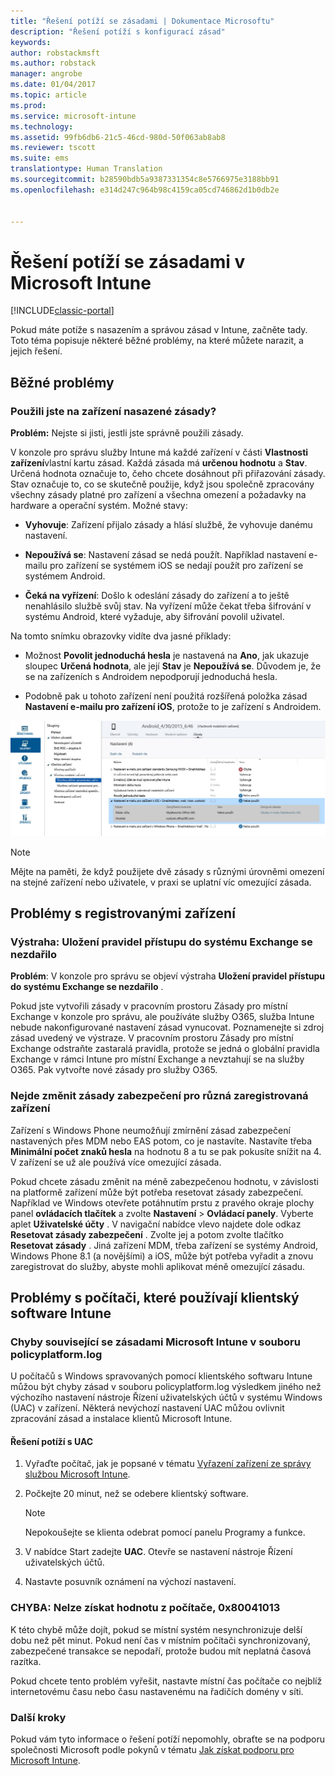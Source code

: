 ```yaml
---
title: "Řešení potíží se zásadami | Dokumentace Microsoftu"
description: "Řešení potíží s konfigurací zásad"
keywords: 
author: robstackmsft
ms.author: robstack
manager: angrobe
ms.date: 01/04/2017
ms.topic: article
ms.prod: 
ms.service: microsoft-intune
ms.technology: 
ms.assetid: 99fb6db6-21c5-46cd-980d-50f063ab8ab8
ms.reviewer: tscott
ms.suite: ems
translationtype: Human Translation
ms.sourcegitcommit: b28590bdb5a9387331354c8e5766975e3188bb91
ms.openlocfilehash: e314d247c964b98c4159ca05cd746862d1b0db2e


---
```


# <a name="troubleshoot-policies-in-microsoft-intune"></a>Řešení potíží se zásadami v Microsoft Intune

[!INCLUDE[classic-portal](../includes/classic-portal.md)]

Pokud máte potíže s nasazením a správou zásad v Intune, začněte tady. Toto téma popisuje některé běžné problémy, na které můžete narazit, a jejich řešení.

## <a name="general-issues"></a>Běžné problémy

### <a name="was-a-deployed-policy-applied-to-the-device"></a>Použili jste na zařízení nasazené zásady?
**Problém:** Nejste si jisti, jestli jste správně použili zásady.

V konzole pro správu služby Intune má každé zařízení v části **Vlastnosti zařízení**vlastní kartu zásad. Každá zásada má **určenou hodnotu** a **Stav**. Určená hodnota označuje to, čeho chcete dosáhnout při přiřazování zásady. Stav označuje to, co se skutečně použije, když jsou společně zpracovány všechny zásady platné pro zařízení a všechna omezení a požadavky na hardware a operační systém. Možné stavy:

-   **Vyhovuje**: Zařízení přijalo zásady a hlásí službě, že vyhovuje danému nastavení.

-   **Nepoužívá se**: Nastavení zásad se nedá použít. Například nastavení e-mailu pro zařízení se systémem iOS se nedají použít pro zařízení se systémem Android.

-   **Čeká na vyřízení**: Došlo k odeslání zásady do zařízení a to ještě nenahlásilo službě svůj stav. Na vyřízení může čekat třeba šifrování v systému Android, které vyžaduje, aby šifrování povolil uživatel.

Na tomto snímku obrazovky vidíte dva jasné příklady:

-   Možnost **Povolit jednoduchá hesla** je nastavená na **Ano**, jak ukazuje sloupec **Určená hodnota**, ale její **Stav** je **Nepoužívá se**. Důvodem je, že se na zařízeních s Androidem nepodporují jednoduchá hesla.

-   Podobně pak u tohoto zařízení není použitá rozšířená položka zásad **Nastavení e-mailu pro zařízení iOS**, protože to je zařízení s Androidem.

![Zásady zařízení Intune](../media/Intune-Device-Policy-v.2.jpg)

> [!NOTE]
> Mějte na paměti, že když použijete dvě zásady s různými úrovněmi omezení na stejné zařízení nebo uživatele, v praxi se uplatní víc omezující zásada.


## <a name="issues-with-enrolled-devices"></a>Problémy s registrovanými zařízení

### <a name="alert-saving-of-access-rules-to-exchange-has-failed"></a>Výstraha: Uložení pravidel přístupu do systému Exchange se nezdařilo
**Problém**: V konzole pro správu se objeví výstraha **Uložení pravidel přístupu do systému Exchange se nezdařilo**  .

Pokud jste vytvořili zásady v pracovním prostoru Zásady pro místní Exchange v konzole pro správu, ale používáte služby O365, služba Intune nebude nakonfigurované nastavení zásad vynucovat. Poznamenejte si zdroj zásad uvedený ve výstraze.  V pracovním prostoru Zásady pro místní Exchange odstraňte zastaralá pravidla, protože se jedná o globální pravidla Exchange v rámci Intune pro místní Exchange a nevztahují se na služby O365. Pak vytvořte nové zásady pro služby O365.

### <a name="cannot-change-security-policy-for-various-enrolled-devices"></a>Nejde změnit zásady zabezpečení pro různá zaregistrovaná zařízení
Zařízení s Windows Phone neumožňují zmírnění zásad zabezpečení nastavených přes MDM nebo EAS potom, co je nastavíte. Nastavíte třeba **Minimální počet znaků hesla** na hodnotu 8 a tu se pak pokusíte snížit na 4. V zařízení se už ale používá více omezující zásada.

Pokud chcete zásadu změnit na méně zabezpečenou hodnotu, v závislosti na platformě zařízení může být potřeba resetovat zásady zabezpečení.
Například ve Windows otevřete potáhnutím prstu z pravého okraje plochy panel **ovládacích tlačítek** a zvolte **Nastavení** &gt; **Ovládací panely**.  Vyberte aplet **Uživatelské účty** .
V navigační nabídce vlevo najdete dole odkaz **Resetovat zásady zabezpečení** . Zvolte jej a potom zvolte tlačítko **Resetovat zásady** .
Jiná zařízení MDM, třeba zařízení se systémy Android, Windows Phone 8.1 (a novějšími) a iOS, může být potřeba vyřadit a znovu zaregistrovat do služby, abyste mohli aplikovat méně omezující zásadu.

## <a name="issues-with-pcs-that-run-the-intune-software-client"></a>Problémy s počítači, které používají klientský software Intune

### <a name="microsoft-intune-policy-related-errors-in-policyplatformlog"></a>Chyby související se zásadami Microsoft Intune v souboru policyplatform.log
U počítačů s Windows spravovaných pomocí klientského softwaru Intune můžou být chyby zásad v souboru policyplatform.log výsledkem jiného než výchozího nastavení nástroje Řízení uživatelských účtů v systému Windows (UAC) v zařízení. Některá nevýchozí nastavení UAC můžou ovlivnit zpracování zásad a instalace klientů Microsoft Intune.

#### <a name="to-resolve-uac-issues"></a>Řešení potíží s UAC

1.  Vyřaďte počítač, jak je popsané v tématu [Vyřazení zařízení ze správy službou Microsoft Intune](/intune/deploy-use/retire-devices-from-microsoft-intune-management).

2.  Počkejte 20 minut, než se odebere klientský software.

    > [!NOTE]
    > Nepokoušejte se klienta odebrat pomocí panelu Programy a funkce.

3.  V nabídce Start zadejte **UAC**. Otevře se nastavení nástroje Řízení uživatelských účtů.

4.  Nastavte posuvník oznámení na výchozí nastavení.

### <a name="error-cannot-obtain-the-value-from-the-computer-0x80041013"></a>CHYBA: Nelze získat hodnotu z počítače, 0x80041013
K této chybě může dojít, pokud se místní systém nesynchronizuje delší dobu než pět minut. Pokud není čas v místním počítači synchronizovaný, zabezpečené transakce se nepodaří, protože budou mít neplatná časová razítka.

Pokud chcete tento problém vyřešit, nastavte místní čas počítače co nejblíž internetovému času nebo času nastavenému na řadičích domény v síti.








### <a name="next-steps"></a>Další kroky
Pokud vám tyto informace o řešení potíží nepomohly, obraťte se na podporu společnosti Microsoft podle pokynů v tématu [Jak získat podporu pro Microsoft Intune](how-to-get-support-for-microsoft-intune.md).



<!--HONumber=Jan17_HO2-->


